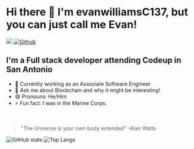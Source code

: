# Hi there 👋 I'm evanwilliamsC137, but you can just call me Evan!
![](https://visitor-badge.laobi.icu/badge?page_id=evanwilliamsC137)
[![Github](https://img.shields.io/github/followers/evanwilliamsC137?label=Follow&style=social)](https://github.com/evanwilliamsC137)

## I'm a Full stack developer attending Codeup in San Antonio

- 🔭 Currenlty working as an Associate Software Engineer
- 💬 Ask me about Blockchain and why it might be interesting!
- 😄 Pronouns: He/Him
- ⚡ Fun fact: I was in the Marine Corps. 

<br>

> "The Universe is your own body extended" -Alan Watts

![GitHub stats](https://github-readme-stats.vercel.app/api?username=evanwilliamsC137&show_icons=true&theme=tokyonight)
![Top Langs](https://github-readme-stats.vercel.app/api/top-langs/?username=CharalambosIoannou&theme=tokyonight)

<!-- # Blog posts
<!-- BLOG-POST-LIST:START -->

<!-- BLOG-POST-LIST:END --> 

<!--
**evanwilliamsC137/evanwilliamsC137** is a ✨ _special_ ✨ repository because its `README.md` (this file) appears on your GitHub profile.

Here are some ideas to get you started:

- 🔭 I’m currently working on ...
- 🌱 I’m currently learning ...
- 👯 I’m looking to collaborate on ...
- 🤔 I’m looking for help with ...
- 💬 Ask me about ...
- 📫 How to reach me: ...
- 😄 Pronouns: ...
- ⚡ Fun fact: ...
-->
